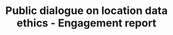 ---
airtable_createdTime: '2022-05-18T09:03:19.000Z'
airtable_id: rectH6xbvexZFn8fl
table: sources
title: Public dialogue on location data ethics - Engagement report
link: https://assets.publishing.service.gov.uk/government/uploads/system/uploads/attachment_data/file/1040807/Accessible_Public_dialogue_on_location_data_ethics_Engagement_report.pdf
---